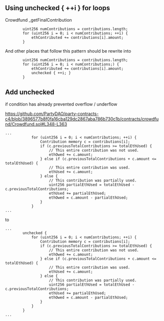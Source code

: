 ## Using unchecked { ++i } for loops

Crowdfund _getFinalContribution

```
        uint256 numContributions = contributions.length;
        for (uint256 i = 0; i < numContributions; ++i) {
            ethContributed += contributions[i].amount;
        }
```

And other places that follow this pattern should be rewrite into

```
        uint256 numContributions = contributions.length;
        for (uint256 i = 0; i < numContributions;) {
            ethContributed += contributions[i].amount;
            unchecked { ++i; }
        }
```

## Add unchecked

if condition has already prevented overflow / underflow

https://github.com/PartyDAO/party-contracts-c4/blob/3896577b8f0fa16cba129dc2867aba786b730c1b/contracts/crowdfund/Crowdfund.sol#L348-L363

```
...
            for (uint256 i = 0; i < numContributions; ++i) {
                Contribution memory c = contributions[i];
                if (c.previousTotalContributions >= totalEthUsed) {
                    // This entire contribution was not used.
                    ethOwed += c.amount;
                } else if (c.previousTotalContributions + c.amount <= totalEthUsed) {
                    // This entire contribution was used.
                    ethUsed += c.amount;
                } else {
                    // This contribution was partially used.
                    uint256 partialEthUsed = totalEthUsed - c.previousTotalContributions;
                    ethUsed += partialEthUsed;
                    ethOwed = c.amount - partialEthUsed;
                }
            }
...
```


to

```
...
        unchecked {
            for (uint256 i = 0; i < numContributions; ++i) {
                Contribution memory c = contributions[i];
                if (c.previousTotalContributions >= totalEthUsed) {
                    // This entire contribution was not used.
                    ethOwed += c.amount;
                } else if (c.previousTotalContributions + c.amount <= totalEthUsed) {
                    // This entire contribution was used.
                    ethUsed += c.amount;
                } else {
                    // This contribution was partially used.
                    uint256 partialEthUsed = totalEthUsed - c.previousTotalContributions;
                    ethUsed += partialEthUsed;
                    ethOwed = c.amount - partialEthUsed;
                }
            }
        }
...
```